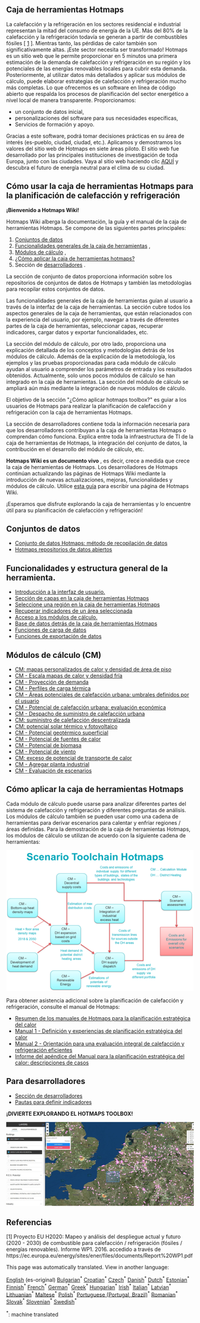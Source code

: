 <h2> Caja de herramientas Hotmaps </h2><p> La calefacción y la refrigeración en los sectores residencial e industrial representan la mitad del consumo de energía de la UE. Más del 80% de la calefacción y la refrigeración todavía se generan a partir de combustibles fósiles [ <a href="#References">1</a> ]. Mientras tanto, las pérdidas de calor también son significativamente altas. ¡Este sector necesita ser transformado! Hotmaps es un sitio web que le permite proporcionar en 5 minutos una primera estimación de la demanda de calefacción y refrigeración en su región y los potenciales de las energías renovables locales para cubrir esta demanda. Posteriormente, al utilizar datos más detallados y aplicar sus módulos de cálculo, puede elaborar estrategias de calefacción y refrigeración mucho más completas. Lo que ofrecemos es un software en línea de código abierto que respalda los procesos de planificación del sector energético a nivel local de manera transparente. Proporcionamos: </p><ul><li> un conjunto de datos inicial, </li><li> personalizaciones del software para sus necesidades específicas, </li><li> Servicios de formación y apoyo. </li></ul><p> Gracias a este software, podrá tomar decisiones prácticas en su área de interés (es-pueblo, ciudad, ciudad, etc.). Aplicamos y demostramos los valores del sitio web de Hotmaps en siete áreas piloto. El sitio web fue desarrollado por las principales instituciones de investigación de toda Europa, junto con las ciudades. Vaya al sitio web haciendo clic <a href="https://www.hotmaps.hevs.ch/map">AQUÍ</a> y descubra el futuro de energía neutral para el clima de su ciudad. </p><h2> Cómo usar la caja de herramientas Hotmaps para la planificación de calefacción y refrigeración </h2><p> <strong>¡Bienvenido a Hotmaps Wiki!</strong> </p><p> Hotmaps Wiki alberga la documentación, la guía y el manual de la caja de herramientas Hotmaps. Se compone de las siguientes partes principales: </p><ol><li> <a href="#Data-sets">Conjuntos de datos</a> </li><li> <a href="#General-tool-functionalities-and-structure">Funcionalidades generales de la caja de herramientas</a> , </li><li> <a href="#Calculation-modules-cm">Módulos de cálculo</a> , </li><li> <a href="#How-to-apply-Hotmaps-toolbox">¿Cómo aplicar la caja de herramientas hotmaps?</a> </li><li> Sección de <a href="#For-developers">desarrolladores</a> . </li></ol><p> La sección de conjunto de datos proporciona información sobre los repositorios de conjuntos de datos de Hotmaps y también las metodologías para recopilar estos conjuntos de datos. </p><p> Las funcionalidades generales de la caja de herramientas guían al usuario a través de la interfaz de la caja de herramientas. La sección cubre todos los aspectos generales de la caja de herramientas, que están relacionados con la experiencia del usuario, por ejemplo, navegar a través de diferentes partes de la caja de herramientas, seleccionar capas, recuperar indicadores, cargar datos y exportar funcionalidades, etc. </p><p> La sección del módulo de cálculo, por otro lado, proporciona una explicación detallada de los conceptos y metodologías detrás de los módulos de cálculo. Además de la explicación de la metodología, los ejemplos y las pruebas proporcionadas para cada módulo de cálculo ayudan al usuario a comprender los parámetros de entrada y los resultados obtenidos. Actualmente, solo unos pocos módulos de cálculo se han integrado en la caja de herramientas. La sección del módulo de cálculo se ampliará aún más mediante la integración de nuevos módulos de cálculo. </p><p> El objetivo de la sección &quot;¿Cómo aplicar hotmaps toolbox?&quot; es guiar a los usuarios de Hotmaps para realizar la planificación de calefacción y refrigeración con la caja de herramientas Hotmaps. </p><p> La sección de desarrolladores contiene toda la información necesaria para que los desarrolladores contribuyan a la caja de herramientas Hotmaps o comprendan cómo funciona. Explica entre toda la infraestructura de TI de la caja de herramientas de Hotmaps, la integración del conjunto de datos, la contribución en el desarrollo del módulo de cálculo, etc. </p><p> <strong>Hotmaps Wiki es un documento vivo</strong> , es decir, crece a medida que crece la caja de herramientas de Hotmaps. Los desarrolladores de Hotmaps continúan actualizando las páginas de Hotmaps Wiki mediante la introducción de nuevas actualizaciones, mejoras, funcionalidades y módulos de cálculo. Utilice <a href="https://github.com/HotMaps/hotmaps_wiki/wiki/Guidelines-for-writing-a-Hotmaps-Wiki-page">esta guía</a> para escribir una página de Hotmaps Wiki. </p><p> ¡Esperamos que disfrute explorando la caja de herramientas y lo encuentre útil para su planificación de calefacción y refrigeración! </p><h2> Conjuntos de datos </h2><ul><li> <a href="Hotmaps-data-set-method-of-data-collection">Conjunto de datos Hotmaps: método de recopilación de datos</a> </li><li> <a href="Hotmaps-open-data-repositories">Hotmaps repositorios de datos abiertos</a> </li></ul><h2> Funcionalidades y estructura general de la herramienta. </h2><ul><li> <a href="Introduction-to-user-interface">Introducción a la interfaz de usuario.</a> </li><li> <a href="Layers-section-in-the-Hotmaps-toolbox">Sección de capas en la caja de herramientas Hotmaps</a> </li><li> <a href="Select-a-region-in-the-Hotmaps-toolbox">Seleccione una región en la caja de herramientas Hotmaps</a> </li><li> <a href="Retrieve-indicators-of-a-selected-area">Recuperar indicadores de un área seleccionada</a> </li><li> <a href="Access-to-calculation-modules">Acceso a los módulos de cálculo.</a> </li><li> <a href="Database-behind-the-Hotmaps-toolbox">Base de datos detrás de la caja de herramientas Hotmaps</a> </li><li> <a href="Data-upload-functionalities">Funciones de carga de datos</a> </li><li> <a href="Data-export-functionalities">Funciones de exportación de datos</a> </li></ul><h2> Módulos de cálculo (CM) </h2><ul><li> <a href="CM-Customized-heat-and-floor-area-density-maps">CM: mapas personalizados de calor y densidad de área de piso</a> </li><li> <a href="CM-Scale-heat-and-cool-density-maps">CM - Escala mapas de calor y densidad fría</a> </li><li> <a href="CM-Demand-projection">CM - Proyección de demanda</a> </li><li> <a href="CM-Heat-load-profiles">CM - Perfiles de carga térmica</a> </li><li> <a href="CM-District-heating-potential-areas-user-defined-thresholds">CM - Áreas potenciales de calefacción urbana: umbrales definidos por el usuario</a> </li><li> <a href="CM-District-heating-potential-economic-assessment">CM - Potencial de calefacción urbana: evaluación económica</a> </li><li> <a href="CM-District-heating-supply-dispatch">CM - Despacho de suministro de calefacción urbana</a> </li><li> <a href="CM-Decentral-heating-supply">CM: suministro de calefacción descentralizada</a> </li><li> <a href="CM-Solar-thermal-and-PV-potential">CM: potencial solar térmico y fotovoltaico</a> </li><li> <a href="CM-Shallow-geothermal-potential">CM - Potencial geotérmico superficial</a> </li><li> <a href="CM-Heat-source-potential">CM - Potencial de fuentes de calor</a> </li><li> <a href="CM-Biomass-potential">CM - Potencial de biomasa</a> </li><li> <a href="CM-Wind-potential">CM - Potencial de viento</a> </li><li> <a href="CM-Excess-heat-transport-potential">CM: exceso de potencial de transporte de calor</a> </li><li> <a href="CM-add-industry-plant">CM - Agregar planta industrial</a> </li><li> <a href="CM-Scenario-assessment">CM - Evaluación de escenarios</a> </li></ul><h2> Cómo aplicar la caja de herramientas Hotmaps </h2><p> Cada módulo de cálculo puede usarse para analizar diferentes partes del sistema de calefacción y refrigeración y diferentes preguntas de análisis. Los módulos de cálculo también se pueden usar como una cadena de herramientas para derivar escenarios para calentar y enfriar regiones / áreas definidas. Para la demostración de la caja de herramientas Hotmaps, los módulos de cálculo se utilizan de acuerdo con la siguiente cadena de herramientas: </p><p><img alt="" src="https://github.com/HotMaps/hotmaps_wiki/blob/master/Images/Hotmaps_toolchain_2019-05-09.png"/></p><p> Para obtener asistencia adicional sobre la planificación de calefacción y refrigeración, consulte el manual de Hotmaps: </p><ul><li> <a href="https://www.hotmaps-project.eu/wp-content/uploads/2019/04/Summary-Hotmaps-Handbook.pdf">Resumen de los manuales de Hotmaps para la planificación estratégica del calor</a> </li><li> <a href="https://vbn.aau.dk/da/publications/definition-amp-experiences-of-strategic-heat-planning">Manual 1 - Definición y experiencias de planificación estratégica del calor</a> </li><li> <a href="https://vbn.aau.dk/da/publications/guidance-for-the-comprehensive-assessment-of-efficient-heating-an">Manual 2 - Orientación para una evaluación integral de calefacción y refrigeración eficientes</a> </li><li> <a href="https://vbn.aau.dk/da/publications/appendix-report-to-the-hotmaps-handbook-for-strategic-heat-planni">Informe del apéndice del Manual para la planificación estratégica del calor: descripciones de casos</a> </li></ul><h2> Para desarrolladores </h2><ul><li> <a href="Developers">Sección de desarrolladores</a> </li><li> <a href="Guidelines-for-defining-indicators">Pautas para definir indicadores</a> </li></ul><p> <strong>¡DIVIERTE EXPLORANDO EL HOTMAPS TOOLBOX!</strong> </p><p><img alt="" src="https://github.com/HotMaps/hotmaps_wiki/blob/master/Images/Hotmaps_test.JPG"/></p><h2> Referencias </h2><p> [1] Proyecto EU H2020: Mapeo y análisis del despliegue actual y futuro (2020 - 2030) de combustible para calefacción / refrigeración (fósiles / energías renovables). Informe WP1. 2016. accedido a través de https://ec.europa.eu/energy/sites/ener/files/documents/Report%20WP1.pdf </p>

This page was automatically translated. View in another language:

[English](en-Home) (es-original) [Bulgarian](bg-Home)<sup>\*</sup> [Croatian](hr-Home)<sup>\*</sup> [Czech](cs-Home)<sup>\*</sup> [Danish](da-Home)<sup>\*</sup> [Dutch](nl-Home)<sup>\*</sup> [Estonian](et-Home)<sup>\*</sup> [Finnish](fi-Home)<sup>\*</sup> [French](fr-Home)<sup>\*</sup> [German](de-Home)<sup>\*</sup> [Greek](el-Home)<sup>\*</sup> [Hungarian](hu-Home)<sup>\*</sup> [Irish](ga-Home)<sup>\*</sup> [Italian](it-Home)<sup>\*</sup> [Latvian](lv-Home)<sup>\*</sup> [Lithuanian](lt-Home)<sup>\*</sup> [Maltese](mt-Home)<sup>\*</sup> [Polish](pl-Home)<sup>\*</sup> [Portuguese (Portugal, Brazil)](pt-Home)<sup>\*</sup> [Romanian](ro-Home)<sup>\*</sup> [Slovak](sk-Home)<sup>\*</sup> [Slovenian](sl-Home)<sup>\*</sup>  [Swedish](sv-Home)<sup>\*</sup> 

<sup>\*</sup>: machine translated
